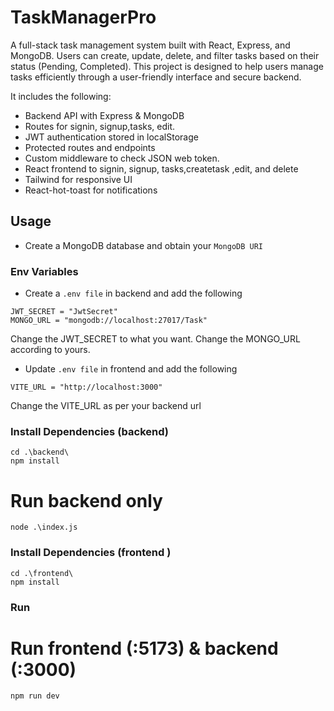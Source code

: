 # TaskManagerPro 

A full-stack task management system built with React, Express, and MongoDB. Users can create, update, delete, and filter tasks based on their status (Pending, Completed). This project is designed to help users manage tasks efficiently through a user-friendly interface and secure backend.


 It includes the following:

- Backend API with Express & MongoDB
- Routes for signin, signup,tasks, edit.
- JWT authentication stored in localStorage
- Protected routes and endpoints
- Custom middleware to check JSON web token.
- React frontend to signin, signup, tasks,createtask ,edit, and delete
- Tailwind for responsive UI
- React-hot-toast for notifications

## Usage

- Create a MongoDB database and obtain your `MongoDB URI`

### Env Variables
  
- Create a `.env file` in backend and add the following

```
JWT_SECRET = "JwtSecret"
MONGO_URL = "mongodb://localhost:27017/Task"
```
Change the JWT_SECRET to what you want.
Change the MONGO_URL according to yours.

- Update `.env file` in frontend and add the following

```
VITE_URL = "http://localhost:3000" 
```
Change the VITE_URL as per your backend url


### Install Dependencies (backend)


```
cd .\backend\
npm install
```
# Run backend only
```
node .\index.js
```

### Install Dependencies (frontend )
```
cd .\frontend\
npm install
```
### Run

# Run frontend (:5173) & backend (:3000)
```
npm run dev
```

